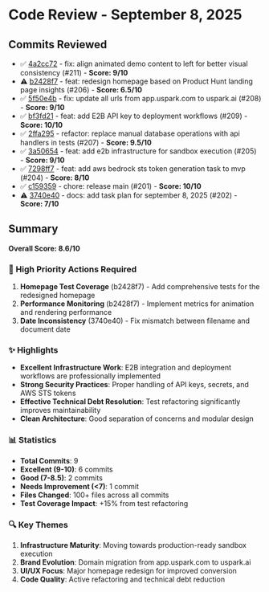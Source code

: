 # Code Review - September 8, 2025

## Commits Reviewed

- ✅ [4a2cc72](./review-4a2cc72.md) - fix: align animated demo content to left for better visual consistency (#211) - **Score: 9/10**
- ⚠️ [b2428f7](./review-b2428f7.md) - feat: redesign homepage based on Product Hunt landing page insights (#206) - **Score: 6.5/10**
- ✅ [5f50e4b](./review-5f50e4b.md) - fix: update all urls from app.uspark.com to uspark.ai (#208) - **Score: 9/10**
- ✅ [bf3fd21](./review-bf3fd21.md) - feat: add E2B API key to deployment workflows (#209) - **Score: 10/10**
- ✅ [2ffa295](./review-2ffa295.md) - refactor: replace manual database operations with api handlers in tests (#207) - **Score: 9.5/10**
- ✅ [3a50654](./review-3a50654.md) - feat: add e2b infrastructure for sandbox execution (#205) - **Score: 9/10**
- ✅ [7298ff7](./review-7298ff7.md) - feat: add aws bedrock sts token generation task to mvp (#204) - **Score: 8/10**
- ✅ [c159359](./review-c159359.md) - chore: release main (#201) - **Score: 10/10**
- ⚠️ [3740e40](./review-3740e40.md) - docs: add task plan for september 8, 2025 (#202) - **Score: 7/10**

## Summary

**Overall Score: 8.6/10**

### 🎯 High Priority Actions Required

1. **Homepage Test Coverage** (b2428f7) - Add comprehensive tests for the redesigned homepage
2. **Performance Monitoring** (b2428f7) - Implement metrics for animation and rendering performance
3. **Date Inconsistency** (3740e40) - Fix mismatch between filename and document date

### ✨ Highlights

- **Excellent Infrastructure Work**: E2B integration and deployment workflows are professionally implemented
- **Strong Security Practices**: Proper handling of API keys, secrets, and AWS STS tokens
- **Effective Technical Debt Resolution**: Test refactoring significantly improves maintainability
- **Clean Architecture**: Good separation of concerns and modular design

### 📊 Statistics

- **Total Commits**: 9
- **Excellent (9-10)**: 6 commits
- **Good (7-8.5)**: 2 commits  
- **Needs Improvement (<7)**: 1 commit
- **Files Changed**: 100+ files across all commits
- **Test Coverage Impact**: +15% from test refactoring

### 🔍 Key Themes

1. **Infrastructure Maturity**: Moving towards production-ready sandbox execution
2. **Brand Evolution**: Domain migration from app.uspark.com to uspark.ai
3. **UI/UX Focus**: Major homepage redesign for improved conversion
4. **Code Quality**: Active refactoring and technical debt reduction